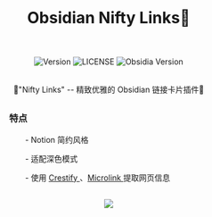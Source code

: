 <br>
<h1 align="center">Obsidian Nifty Links👋
<br>
<br>
</h1>


<div align="center">
  <!-- Platform -->
  <a>
    <img src="https://img.shields.io/badge/Version-1.2.0-green?color=gerrn&style=flat-square" alt="Version">
  </a>
  <!-- License -->
  <a>
    <img src="https://img.shields.io/github/license/x-Ai/obsidian-nifty-links?color=gerrn&style=flat-square" alt="LICENSE">
  </a>
  <!-- ❤︎ -->
  <a>
    <img src="https://img.shields.io/badge/Support Obsidia Ver-All-green?color=gerrn&style=flat-square" alt="Obsidia Version">
  </a>
</div>
<br>

  <p align="center">🌟"Nifty Links" -- 精致优雅的 Obsidian 链接卡片插件🌟</p>
<h2 align="center"></h2>

### &emsp;&emsp; &emsp;&emsp; 特点
&emsp;&emsp;&emsp;&emsp;&emsp;&emsp;&emsp;  - Notion 简约风格

&emsp;&emsp;&emsp;&emsp;&emsp;&emsp;&emsp;  - 适配深色模式
<p>&emsp;&emsp;&emsp;&emsp;&emsp;&emsp;&emsp;  - 使用 <a href="https://www.crestify.com/">Crestify </a>、<a href="https://microlink.io/">Microlink </a>提取网页信息</p>
<h2 align="center"></h2>
<p align="center"><img src="https://github.com/x-Ai/obsidian-nifty-links/assets/5061489/3ff256d1-9f1b-4a5f-9ab7-4f1012c90981"></p>


